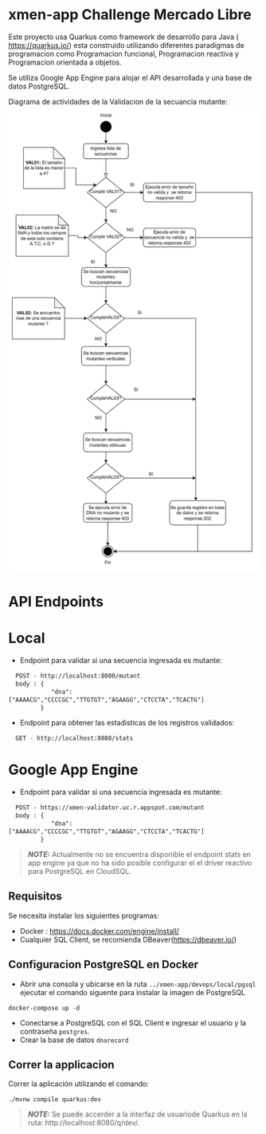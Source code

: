 # xmen-app Challenge Mercado Libre

Este proyecto usa Quarkus como framework de desarrollo para Java ( https://quarkus.io/)
esta construido utilizando diferentes paradigmas de programacion como Programacion funcional,
Programacion reactiva y Programacion orientada a objetos.

Se utiliza Google App Engine para alojar el API desarrollada y una base de datos PostgreSQL.

Diagrama de actividades de la Validacion de la secuancia mutante:
![img.png](img.png)

# API Endpoints
# Local
- Endpoint para validar si una secuencia ingresada es mutante:
```shell script
  POST - http://localhost:8080/mutant
  body : {
            "dna": ["AAAACG","CCCCGC","TTGTGT","AGAAGG","CTCCTA","TCACTG"]
         }
```

- Endpoint para obtener las estadisticas de los registros validados:
```shell script
  GET - http://localhost:8080/stats
```
# Google App Engine

- Endpoint para validar si una secuencia ingresada es mutante:
```shell script
  POST - https://xmen-validator.uc.r.appspot.com/mutant
  body : {
            "dna": ["AAAACG","CCCCGC","TTGTGT","AGAAGG","CTCCTA","TCACTG"]
         }
  ```

> **_NOTE:_**  Actualmente no se encuentra disponible el endpoint stats en app engine ya que no ha sido posible configurar
> el el driver reactivo para PostgreSQL en CloudSQL.

## Requisitos

Se necesita instalar los siguientes programas:
- Docker : https://docs.docker.com/engine/install/
- Cualquier SQL Client, se recomienda DBeaver(https://dbeaver.io/)

## Configuracion PostgreSQL en Docker

- Abrir una consola y ubicarse en la ruta `../xmen-app/devops/local/pgsql` ejecutar el comando siguente para instalar la imagen de PostgreSQL
```shell script
docker-compose up -d
```
- Conectarse a PostgreSQL con el SQL Client e ingresar el usuario y la contraseña `postgres`.
- Crear la base de datos `dnarecord`

## Correr la applicacion 

Correr la aplicación utilizando el comando:
```shell script
./mvnw compile quarkus:dev
```

> **_NOTE:_**  Se puede accerder a la interfaz de usuariode Quarkus en la ruta: http://localhost:8080/q/dev/.


